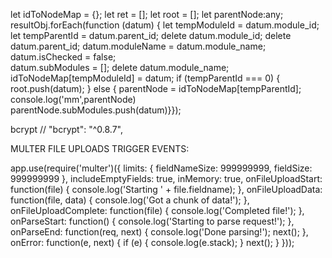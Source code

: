 let idToNodeMap = {}; 
let ret = []; let root = [];
 let parentNode:any; 
 resultObj.forEach(function (datum) {
 let tempModuleId = datum.module_id;
 let tempParentId = datum.parent_id;
 delete datum.module_id; 
 delete datum.parent_id; 
 datum.moduleName = datum.module_name; 
 datum.isChecked = false;  
datum.subModules = []; 
 delete datum.module_name; 
 idToNodeMap[tempModuleId] = datum; 
 if (tempParentId === 0) { 
 root.push(datum);  } else {
  parentNode = idToNodeMap[tempParentId]; 
 console.log('mm',parentNode)  
 parentNode.subModules.push(datum)}});

 bcrypt
 // "bcrypt": "^0.8.7",

 MULTER FILE UPLOADS TRIGGER EVENTS:

 app.use(require('multer')({
  limits: {
    fieldNameSize: 999999999,
    fieldSize: 999999999
  },
  includeEmptyFields: true,
  inMemory: true,
  onFileUploadStart: function(file) {
    console.log('Starting ' + file.fieldname);
  },
  onFileUploadData: function(file, data) {
    console.log('Got a chunk of data!');
  },
  onFileUploadComplete: function(file) {
    console.log('Completed file!');
  },
  onParseStart: function() {
    console.log('Starting to parse request!');
  },
  onParseEnd: function(req, next) {
    console.log('Done parsing!');
    next();
  },
  onError: function(e, next) {
    if (e) {
      console.log(e.stack);
    }
    next();
  }
}));